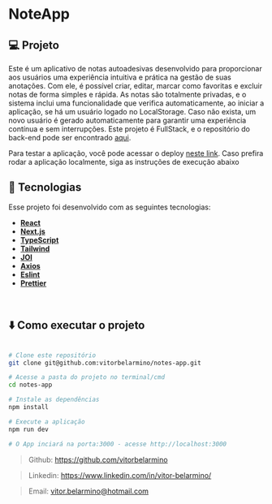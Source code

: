 # NoteApp

## 💻 Projeto
  Este é um aplicativo de notas autoadesivas desenvolvido para proporcionar aos usuários uma experiência intuitiva e prática na gestão de suas anotações. Com ele, é possível criar, editar, marcar como favoritas e excluir notas de forma simples e rápida. As notas são totalmente privadas, e o sistema inclui uma funcionalidade que verifica automaticamente, ao iniciar a aplicação, se há um usuário logado no LocalStorage. Caso não exista, um novo usuário é gerado automaticamente para garantir uma experiência contínua e sem interrupções. Este projeto é FullStack, e o repositório do back-end pode ser encontrado [aqui](https://github.com/vitorbelarmino/notes-api).

Para testar a aplicação, você pode acessar o deploy [neste link](https://notes-app-five-rust.vercel.app/). Caso prefira rodar a aplicação localmente, siga as instruções de execução abaixo
</br>

## 🚀 Tecnologias

Esse projeto foi desenvolvido com as seguintes tecnologias:

-  **[React](https://react.dev/)**
-  **[Next.js](https://nextjs.org/)**
-  **[TypeScript](https://www.typescriptlang.org/)**
-  **[Tailwind](https://tailwindcss.com/)**
-  **[JOI](https://joi.dev/)**
-  **[Axios](https://axios-http.com/ptbr/)**
-  **[Eslint](https://eslint.org/)**
-  **[Prettier](https://prettier.io/)**
</br>

## ⬇️ Como executar o projeto

```bash

# Clone este repositório
git clone git@github.com:vitorbelarmino/notes-app.git

# Acesse a pasta do projeto no terminal/cmd
cd notes-app

# Instale as dependências
npm install

# Execute a aplicação
npm run dev

# O App inciará na porta:3000 - acesse http://localhost:3000 
```

> Github: https://github.com/vitorbelarmino

> Linkedin: https://www.linkedin.com/in/vitor-belarmino/

> Email: vitor.belarmino@hotmail.com
